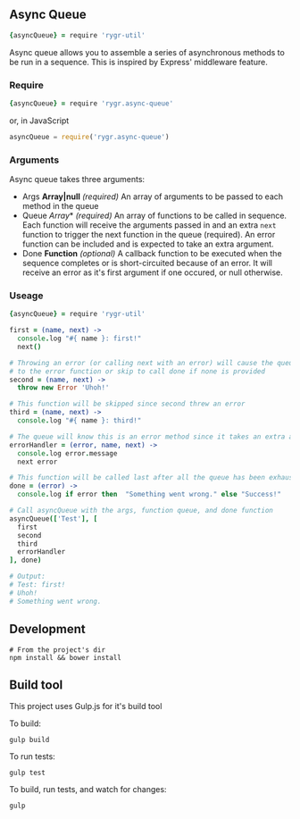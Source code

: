 Async Queue
------
```coffee
{asyncQueue} = require 'rygr-util'
```
Async queue allows you to assemble a series of asynchronous methods to be run in a sequence. This is inspired by Express' middleware feature.

### Require
```coffee
{asyncQueue} = require 'rygr.async-queue'
```

or, in JavaScript

```js
asyncQueue = require('rygr.async-queue')
```

### Arguments
Async queue takes three arguments:

* Args **Array|null** *(required)*
  An array of arguments to be passed to each method in the queue
* Queue *Array<Functions>** *(required)*
  An array of functions to be called in sequence. Each function will receive the arguments passed in and an extra `next` function to trigger the next function in the queue (required). An error function can be included and is expected to take an extra argument.
* Done **Function** *(optional)*
  A callback function to be executed when the sequence completes or is short-circuited because of an error. It will receive an error as it's first argument if one occured, or null otherwise.

### Useage
```coffee
{asyncQueue} = require 'rygr-util'

first = (name, next) ->
  console.log "#{ name }: first!"
  next()

# Throwing an error (or calling next with an error) will cause the queue to skip
# to the error function or skip to call done if none is provided
second = (name, next) ->
  throw new Error 'Uhoh!'

# This function will be skipped since second threw an error
third = (name, next) ->
  console.log "#{ name }: third!"

# The queue will know this is an error method since it takes an extra argument
errorHandler = (error, name, next) ->
  console.log error.message
  next error

# This function will be called last after all the queue has been exhausted
done = (error) ->
  console.log if error then  "Something went wrong." else "Success!"

# Call asyncQueue with the args, function queue, and done function
asyncQueue(['Test'], [
  first
  second
  third
  errorHandler
], done)

# Output:
# Test: first!
# Uhoh!
# Something went wrong.
```

Development
---
```shell
# From the project's dir
npm install && bower install
```

Build tool
---
This project uses Gulp.js for it's build tool

To build:
```shell
gulp build
```

To run tests:
```shell
gulp test
```

To build, run tests, and watch for changes:
```shell
gulp
```
